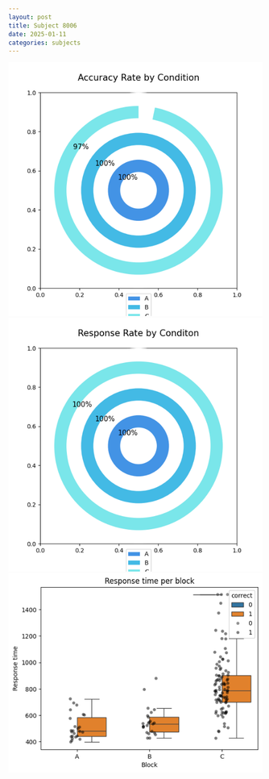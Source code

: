 ```yaml
---
layout: post
title: Subject 8006
date: 2025-01-11
categories: subjects
---
```


![](data/8006/run-17/8006_accuracy_rate.png)
![](data/8006/run-17/8006_response_rate.png)
![](data/8006/run-17/8006_rt.png)
